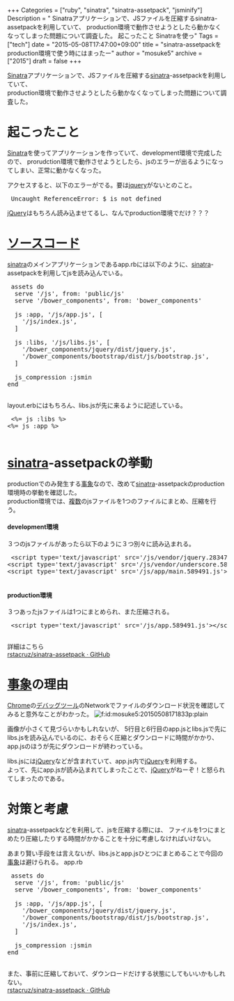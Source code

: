 +++
Categories = ["ruby", "sinatra", "sinatra-assetpack", "jsminify"]
Description = " Sinatraアプリケーションで、JSファイルを圧縮するsinatra-assetpackを利用していて、 production環境で動作させようとしたら動かなくなってしまった問題について調査した。  起こったこと  Sinatraを使っ"
Tags = ["tech"]
date = "2015-05-08T17:47:00+09:00"
title = "sinatra-assetpackをproduction環境で使う時にはまったー"
author = "mosuke5"
archive = ["2015"]
draft = false
+++

<body>
<p><a class="keyword" href="http://d.hatena.ne.jp/keyword/Sinatra">Sinatra</a>アプリケーションで、JSファイルを圧縮する<a class="keyword" href="http://d.hatena.ne.jp/keyword/sinatra">sinatra</a>-assetpackを利用していて、<br>
production環境で動作させようとしたら動かなくなってしまった問題について調査した。</p>

<h1>起こったこと</h1>

<p><a class="keyword" href="http://d.hatena.ne.jp/keyword/Sinatra">Sinatra</a>を使ってアプリケーションを作っていて、development環境で完成したので、
prorudction環境で動作させようとしたら、jsのエラーが出るようになってしまい、正常に動かなくなった。</p>

<p>アクセスすると、以下のエラーがでる。要は<a class="keyword" href="http://d.hatena.ne.jp/keyword/jquery">jquery</a>がないとのこと。</p>

<pre class="code" data-lang="" data-unlink> Uncaught ReferenceError: $ is not defined </pre>


<p><a class="keyword" href="http://d.hatena.ne.jp/keyword/jQuery">jQuery</a>はもちろん読み込ませてるし、なんでproduction環境でだけ？？？</p>

<h1><a class="keyword" href="http://d.hatena.ne.jp/keyword/%A5%BD%A1%BC%A5%B9%A5%B3%A1%BC%A5%C9">ソースコード</a></h1>

<p><a class="keyword" href="http://d.hatena.ne.jp/keyword/sinatra">sinatra</a>のメインアプリケーションであるapp.rbには以下のように、<a class="keyword" href="http://d.hatena.ne.jp/keyword/sinatra">sinatra</a>-assetpackを利用してjsを読み込んでいる。</p>

<pre class="code lang-ruby" data-lang="ruby" data-unlink> assets do
  serve '/js', from: 'public/js'
  serve '/bower_components', from: 'bower_components'

  js :app, '/js/app.js', [
    '/js/index.js',
  ]

  js :libs, '/js/libs.js', [
    '/bower_components/jquery/dist/jquery.js',
    '/bower_components/bootstrap/dist/js/bootstrap.js',
  ]

  js_compression :jsmin
end
 </pre>


<p>layout.erbにはもちろん、libs.jsが先に来るように記述している。</p>

<pre class="code lang-ruby" data-lang="ruby" data-unlink> &lt;%= js :libs %&gt;
&lt;%= js :app %&gt;
 </pre>


<h1>
<a class="keyword" href="http://d.hatena.ne.jp/keyword/sinatra">sinatra</a>-assetpackの挙動</h1>

<p>productionでのみ発生する<a class="keyword" href="http://d.hatena.ne.jp/keyword/%BB%F6%BE%DD">事象</a>なので、改めて<a class="keyword" href="http://d.hatena.ne.jp/keyword/sinatra">sinatra</a>-assetpackのproduction環境時の挙動を確認した。<br>
production環境では、<a class="keyword" href="http://d.hatena.ne.jp/keyword/%CA%A3%BF%F4">複数</a>のjsファイルを1つのファイルにまとめ、圧縮を行う。</p>

<h4>development環境</h4>

<p>３つのjsファイルがあったら以下のように３つ別々に読み込まれる。</p>

<pre class="code lang-html" data-lang="html" data-unlink> &lt;script type='text/javascript' src='/js/vendor/jquery.283479.js'&gt;&lt;/script&gt;
&lt;script type='text/javascript' src='/js/vendor/underscore.589491.js'&gt;&lt;/script&gt;
&lt;script type='text/javascript' src='/js/app/main.589491.js'&gt;&lt;/script&gt;
 </pre>


<h4>production環境</h4>

<p>３つあったjsファイルは1つにまとめられ、また圧縮される。</p>

<pre class="code lang-html" data-lang="html" data-unlink> &lt;script type='text/javascript' src='/js/app.589491.js'&gt;&lt;/script&gt;
 </pre>


<p>詳細はこちら<br>
<a href="https://github.com/rstacruz/sinatra-assetpack#results">rstacruz/sinatra-assetpack · GitHub</a></p>

<h1>
<a class="keyword" href="http://d.hatena.ne.jp/keyword/%BB%F6%BE%DD">事象</a>の理由</h1>

<p><a class="keyword" href="http://d.hatena.ne.jp/keyword/Chrome">Chrome</a>の<a class="keyword" href="http://d.hatena.ne.jp/keyword/%A5%C7%A5%D0%A5%C3%A5%B0">デバッグ</a><a class="keyword" href="http://d.hatena.ne.jp/keyword/%A5%C4%A1%BC%A5%EB">ツール</a>のNetworkでファイルのダウンロード状況を確認してみると意外なことがわかった。
<span itemscope itemtype="http://schema.org/Photograph"><img src="https://cdn-ak.f.st-hatena.com/images/fotolife/m/mosuke5/20150508/20150508171833.png" alt="f:id:mosuke5:20150508171833p:plain" title="f:id:mosuke5:20150508171833p:plain" class="hatena-fotolife" itemprop="image"></span></p>

<p>画像が小さくて見づらいかもしれないが、
5行目と6行目のapp.jsとlibs.jsで先にlibs.jsを読み込んでいるのに、おそらく圧縮とダウンロードに時間がかかり、<br>
app.jsのほうが先にダウンロードが終わっている。</p>

<p>libs.jsには<a class="keyword" href="http://d.hatena.ne.jp/keyword/jQuery">jQuery</a>などが含まれていて、app.js内で<a class="keyword" href="http://d.hatena.ne.jp/keyword/jQuery">jQuery</a>を利用する。<br>
よって、先にapp.jsが読み込まれてしまったことで、<a class="keyword" href="http://d.hatena.ne.jp/keyword/jQuery">jQuery</a>がねーぞ！と怒られてしまったのである。</p>

<h1>対策と考慮</h1>

<p><a class="keyword" href="http://d.hatena.ne.jp/keyword/sinatra">sinatra</a>-assetpackなどを利用して、jsを圧縮する際には、
ファイルを1つにまとめたり圧縮したりする時間がかかることを十分に考慮しなければいけない。</p>

<p>あまり賢い手段をは言えないが、libs.jsとapp.jsひとつにまとめることで今回の<a class="keyword" href="http://d.hatena.ne.jp/keyword/%BB%F6%BE%DD">事象</a>は避けられる。
app.rb</p>

<pre class="code lang-ruby" data-lang="ruby" data-unlink> assets do
  serve '/js', from: 'public/js'
  serve '/bower_components', from: 'bower_components'

  js :app, '/js/app.js', [
    '/bower_components/jquery/dist/jquery.js',
    '/bower_components/bootstrap/dist/js/bootstrap.js',
    '/js/index.js',
  ]

  js_compression :jsmin
end
 </pre>


<p>また、事前に圧縮しておいて、ダウンロードだけする状態にしてもいいかもしれない。<br>
<a href="https://github.com/rstacruz/sinatra-assetpack#precompile">rstacruz/sinatra-assetpack · GitHub</a></p>
</body>
